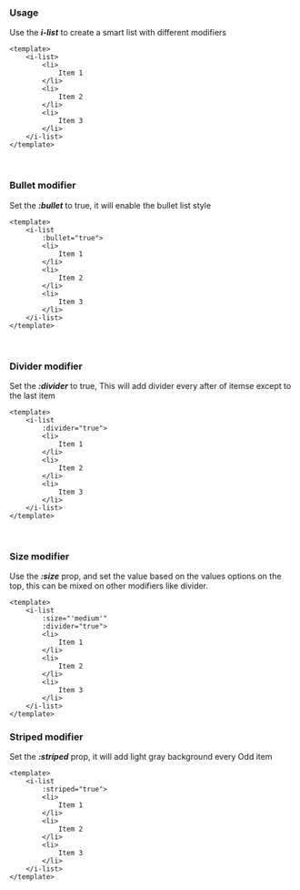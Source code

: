 ### Usage
Use the ***i-list*** to create a smart list with different modifiers

```vue
<template>
    <i-list>
        <li>
            Item 1
        </li>
        <li>
            Item 2
        </li>
        <li>
            Item 3
        </li>
    </i-list>
</template>
```

&nbsp;
&nbsp;
&nbsp;

### Bullet modifier
Set the ***:bullet*** to true, it will enable the bullet list style

```vue
<template>
    <i-list
        :bullet="true">
        <li>
            Item 1
        </li>
        <li>
            Item 2
        </li>
        <li>
            Item 3
        </li>
    </i-list>
</template>
```

&nbsp;
&nbsp;
&nbsp;

### Divider modifier
Set the ***:divider*** to true, This will add divider every after of itemse
except to the last item

```vue
<template>
    <i-list
        :divider="true">
        <li>
            Item 1
        </li>
        <li>
            Item 2
        </li>
        <li>
            Item 3
        </li>
    </i-list>
</template>
```

&nbsp;
&nbsp;
&nbsp;

### Size modifier
Use the ***:size*** prop, and set the value based on the values options on the
top, this can be mixed on other modifiers like divider.

```vue
<template>
    <i-list
        :size="'medium'"
        :divider="true">
        <li>
            Item 1
        </li>
        <li>
            Item 2
        </li>
        <li>
            Item 3
        </li>
    </i-list>
</template>
```

### Striped modifier
Set the ***:striped*** prop, it will add light gray background every Odd item

```vue
<template>
    <i-list
        :striped="true">
        <li>
            Item 1
        </li>
        <li>
            Item 2
        </li>
        <li>
            Item 3
        </li>
    </i-list>
</template>
```